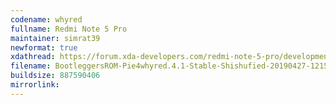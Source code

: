 ```yaml
---
codename: whyred
fullname: Redmi Note 5 Pro
maintainer: simrat39
newformat: true
xdathread: https://forum.xda-developers.com/redmi-note-5-pro/development/whyred-bootleggersrom-4-1-official-t3920527
filename: BootleggersROM-Pie4whyred.4.1-Stable-Shishufied-20190427-121506.zip
buildsize: 887590406
mirrorlink: 
---
```

